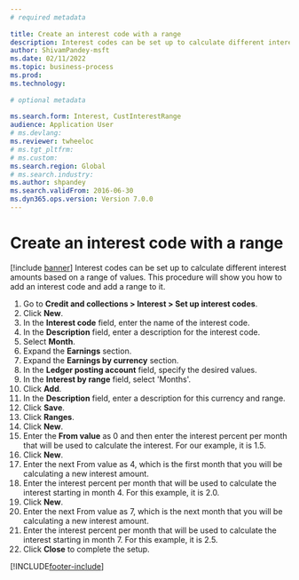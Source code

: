 ```yaml
--- 
# required metadata 
 
title: Create an interest code with a range
description: Interest codes can be set up to calculate different interest amounts based on a range of values. 
author: ShivamPandey-msft
ms.date: 02/11/2022
ms.topic: business-process 
ms.prod:  
ms.technology:  
 
# optional metadata 
 
ms.search.form: Interest, CustInterestRange   
audience: Application User 
# ms.devlang:  
ms.reviewer: twheeloc
# ms.tgt_pltfrm:  
# ms.custom:  
ms.search.region: Global
# ms.search.industry: 
ms.author: shpandey
ms.search.validFrom: 2016-06-30 
ms.dyn365.ops.version: Version 7.0.0 
---
```

# Create an interest code with a range

[!include [banner](../../includes/banner.md)]
Interest codes can be set up to calculate different interest amounts based on a range of values. This procedure will show you how to add an interest code and add a range to it.

1. Go to **Credit and collections > Interest > Set up interest codes**.
2. Click **New**.
3. In the **Interest code** field, enter the name of the interest code.
4. In the **Description** field, enter a description for the interest code.
5. Select **Month**.
6. Expand the **Earnings** section.
7. Expand the **Earnings by currency** section.
8. In the **Ledger posting account** field, specify the desired values.
9. In the **Interest by range** field, select 'Months'.
10. Click **Add**.
11. In the **Description** field, enter a description for this currency and range.
12. Click **Save**.
13. Click **Ranges**.
14. Click **New**.
15. Enter the **From value** as 0 and then enter the interest percent per month that will be used to calculate the interest. For our example, it is 1.5.
16. Click **New**.
17. Enter the next From value as 4, which is the first month that you will be calculating a new interest amount.
18. Enter the interest percent per month that will be used to calculate the interest starting in month 4. For this example, it is 2.0.
19. Click **New**.
20. Enter the next From value as 7, which is the next month that you will be calculating a new interest amount.
21. Enter the interest percent per month that will be used to calculate the interest starting in month 7. For this example, it is 2.5.
22. Click **Close** to complete the setup.



[!INCLUDE[footer-include](../../../includes/footer-banner.md)]
